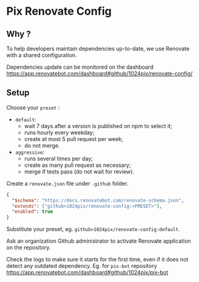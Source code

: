 # Pix Renovate Config

## Why ?

To help developers maintain dependencies up-to-date, we use Renovate with a shared configuration.

Dependencies update can be monitored on the dashboard
https://app.renovatebot.com/dashboard#github/1024pix/renovate-config/

## Setup

Choose your `preset` :

- `default`:
  - wait 7 days after a version is published on npm to select it;
  - runs hourly every weekday;
  - create at most 5 pull request per week;
  - do not merge.
- `aggressive`:
  - runs several times per day;
  - create as many pull request as necessary;
  - merge if tests pass (do not wait for review).

Create a `renovate.json` file under `.github` folder.

```json
{
  "$schema": "https://docs.renovatebot.com/renovate-schema.json",
  "extends": ["github>1024pix/renovate-config:<PRESET>"],
  "enabled": true
}
```

Substitute your preset, eg. `github>1024pix/renovate-config:default`.

Ask an organization Github administrator to activate Renovate application on the repository.

Check the logs to make sure it starts for the first time, even if it does not detect any outdated dependency.
Eg. for `pix-bot` repository https://app.renovatebot.com/dashboard#github/1024pix/pix-bot
